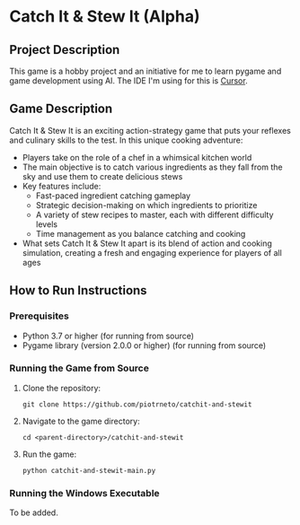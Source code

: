 # Catch It & Stew It (Alpha)

## Project Description

This game is a hobby project and an initiative for me to learn pygame and game development using AI. The IDE I'm using for this is [Cursor](https://www.cursor.com).

## Game Description

Catch It & Stew It is an exciting action-strategy game that puts your reflexes and culinary skills to the test. In this unique cooking adventure:

- Players take on the role of a chef in a whimsical kitchen world
- The main objective is to catch various ingredients as they fall from the sky and use them to create delicious stews
- Key features include:
  - Fast-paced ingredient catching gameplay
  - Strategic decision-making on which ingredients to prioritize
  - A variety of stew recipes to master, each with different difficulty levels
  - Time management as you balance catching and cooking
- What sets Catch It & Stew It apart is its blend of action and cooking simulation, creating a fresh and engaging experience for players of all ages

## How to Run Instructions

### Prerequisites

- Python 3.7 or higher (for running from source)
- Pygame library (version 2.0.0 or higher) (for running from source)

### Running the Game from Source

1. Clone the repository:
   ```
   git clone https://github.com/piotrneto/catchit-and-stewit
   ```
2. Navigate to the game directory:
   ```
   cd <parent-directory>/catchit-and-stewit
   ```
3. Run the game:
   ```
   python catchit-and-stewit-main.py
   ```

### Running the Windows Executable
To be added.

